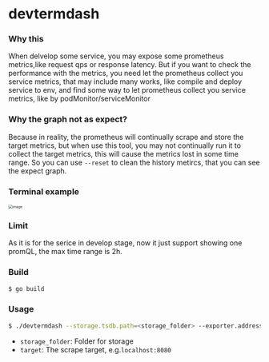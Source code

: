 # devtermdash
### Why this

When delvelop some service, you may expose some prometheus metrics,like request qps or response latency. But if you want to check the performance with the metrics, you need let the prometheus collect you service metrics, that may include many works, like compile and deploy service to env, and find some way to let prometheus collect you service metrics, like by podMonitor/serviceMonitor

### Why the graph not as expect?

Because in reality, the prometheus will continually scrape and store the target metrics, but when use this tool, you may not continually run it to collect the target metrics, this will cause the metrics lost in some time range.
So you can use `--reset`  to clean the history metircs, that you can see the expect graph.

### Terminal example

<img src="https://img2024.cnblogs.com/blog/1334952/202406/1334952-20240629003052731-1182141947.png" alt="image" style="zoom:50%;" />

### Limit

As it is for the serice in develop stage, now it just support showing one promQL, the max time range is 2h.

### Build

```sh
$ go build
```

### Usage

```sh
$ ./devtermdash --storage.tsdb.path=<storage_folder> --exporter.address=<target>
```

- `storage_folder`: Folder for storage
- `target`: The scrape target, e.g.`localhost:8080`

### 
